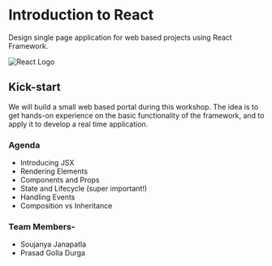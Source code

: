 # Introduction to React
Design single page application for web based projects using React Framework.

![React Logo](https://www.logolynx.com/images/logolynx/c4/c4cacb7046627b94b9c748133b274c66.png)

## Kick-start
We will build a small web based portal during this workshop. The idea is to get hands-on experience on the basic functionality of the framework, and to apply it to develop a real time application.

### Agenda
- Introducing JSX
- Rendering Elements
- Components and Props
- State and Lifecycle (super important!)
- Handling Events
- Composition vs Inheritance

### Team Members-
- Soujanya Janapatla
- Prasad Golla Durga
